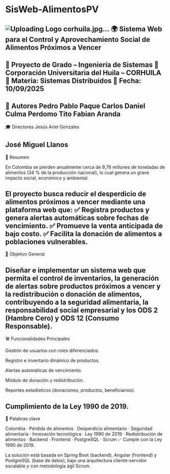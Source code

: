# SisWeb-AlimentosPV
![Uploading Logo corhuila.jpg…]()
🌍 Sistema Web para el Control y Aprovechamiento Social de Alimentos Próximos a Vencer
------------------------------------------------------------------------------------------
📌 Proyecto de Grado – Ingeniería de Sistemas
📌 Corporación Universitaria del Huila – CORHUILA
📌 Materia: Sistemas Distribuidos
📌 Fecha: 10/09/2025
------------------------------------------------------------------------------------------
👥 Autores
Pedro Pablo Paque
Carlos Daniel Culma Perdomo
Tito Fabian Aranda 
-------------------------------------------------------------------------------------------
🎓 Directores
Jesús Ariel Gonzales

José Miguel Llanos
-------------------------------------------------------------------------------------------
📖 Resumen

En Colombia se pierden anualmente cerca de 9,76 millones de toneladas de alimentos (34 % de la producción nacional), lo cual genera un grave impacto social, económico y ambiental.

El proyecto busca reducir el desperdicio de alimentos próximos a vencer mediante una plataforma web que:
✅ Registra productos y genera alertas automáticas sobre fechas de vencimiento.
✅ Promueve la venta anticipada de bajo costo.
✅ Facilita la donación de alimentos a poblaciones vulnerables.
-------------------------------------------------------------------------------------------
🎯 Objetivo General

Diseñar e implementar un sistema web que permita el control de inventarios, la generación de alertas sobre productos próximos a vencer y la redistribución o donación de alimentos, contribuyendo a la seguridad alimentaria, la responsabilidad social empresarial y los ODS 2 (Hambre Cero) y ODS 12 (Consumo Responsable).
-------------------------------------------------------------------------------------------
🛠️ Funcionalidades Principales

Gestión de usuarios con roles diferenciados.

Registro e inventario dinámico de productos.

Alertas automáticas de vencimiento.

Módulo de donación y redistribución.

Reportes estadísticos (donaciones, productos, beneficiarios).

Cumplimiento de la Ley 1990 de 2019.
-------------------------------------------------------------------------------------------
🔑 Palabras clave

Colombia · Pérdida de alimentos · Desperdicio alimentario · Seguridad alimentaria · Innovación tecnológica · Ley 1990 de 2019 · Redistribución de alimentos · Backend · Frontend · PostgreSQL · Scrum
✅ Cumple con la Ley 1990 de 2019.

La solución está basada en Spring Boot (backend), Angular (frontend) y PostgreSQL (base de datos), bajo una arquitectura cliente-servidor escalable y con metodología ágil Scrum.
